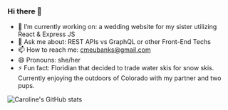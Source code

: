 ### Hi there 👋


- 🔭 I’m currently working on: a wedding website for my sister utilizing React & Express JS
- 💬 Ask me about: REST APIs vs GraphQL or other Front-End Techs
- 📫 How to reach me: cmeubanks@gmail.com
- 😄 Pronouns: she/her
- ⚡ Fun fact: Floridian that decided to trade water skis for snow skis. Currently enjoying the outdoors of Colorado with my partner and two pups.

![Caroline's GitHub stats](https://github-readme-stats.vercel.app/api?username=cmeubanks&show_icons=true&theme=cobalt)
